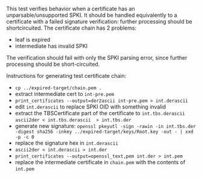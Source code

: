This test verifies behavior when a certificate has an unparsable/unsupported
SPKI. It should be handled equivalently to a certificate with a failed
signature verification: further processing should be shortcircuited.
The certificate chain has 2 problems:
* leaf is expired
* intermediate has invalid SPKI

The verification should fail with only the SPKI parsing error, since further
processing should be short-circuited.

Instructions for generating test certificate chain:
* `cp ../expired-target/chain.pem .`
* extract intermediate cert to `int-pre.pem`
* `print_certificates --output=der2ascii int-pre.pem > int.derascii`
* edit `int.derascii` to replace SPKI OID with something invalid
* extract the TBSCertificate part of the certificate to `int.tbs.derascii`
  `ascii2der < int.tbs.derascii  > int.tbs.der`
* generate new signature: `openssl pkeyutl -sign -rawin -in int.tbs.der -digest sha256 -inkey ../expired-target/keys/Root.key -out - | xxd -p -c 0`
* replace the signature hex in `int.derascii`
* `ascii2der < int.derascii > int.der`
* `print_certificates --output=openssl_text,pem int.der > int.pem`
* replace the intermediate certificate in `chain.pem` with the contents of `int.pem`
